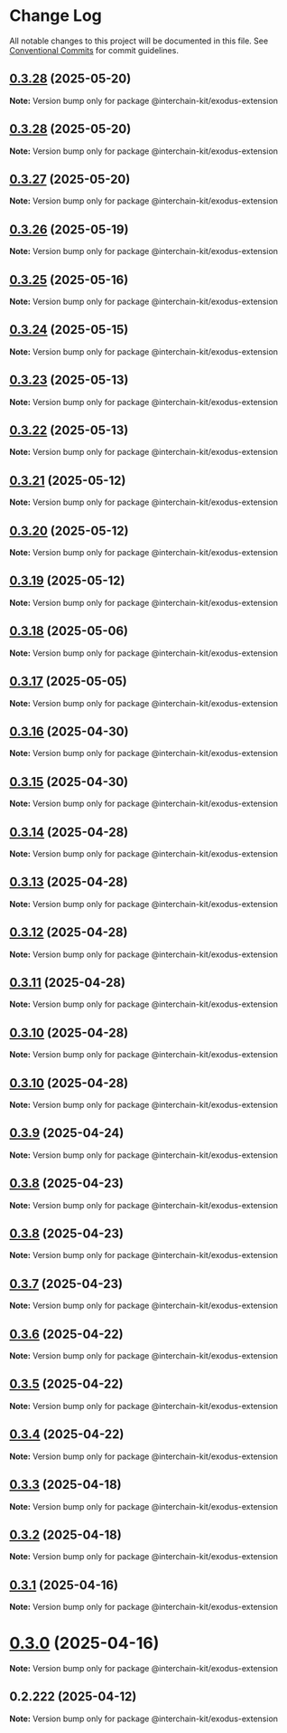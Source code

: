 # Change Log

All notable changes to this project will be documented in this file.
See [Conventional Commits](https://conventionalcommits.org) for commit guidelines.

## [0.3.28](https://github.com/interchain-kit/exodus-extension/compare/@interchain-kit/exodus-extension@0.3.28...@interchain-kit/exodus-extension@0.3.28) (2025-05-20)

**Note:** Version bump only for package @interchain-kit/exodus-extension

## [0.3.28](https://github.com/interchain-kit/exodus-extension/compare/@interchain-kit/exodus-extension@0.3.27...@interchain-kit/exodus-extension@0.3.28) (2025-05-20)

**Note:** Version bump only for package @interchain-kit/exodus-extension

## [0.3.27](https://github.com/interchain-kit/exodus-extension/compare/@interchain-kit/exodus-extension@0.3.26...@interchain-kit/exodus-extension@0.3.27) (2025-05-20)

**Note:** Version bump only for package @interchain-kit/exodus-extension

## [0.3.26](https://github.com/interchain-kit/exodus-extension/compare/@interchain-kit/exodus-extension@0.3.25...@interchain-kit/exodus-extension@0.3.26) (2025-05-19)

**Note:** Version bump only for package @interchain-kit/exodus-extension

## [0.3.25](https://github.com/interchain-kit/exodus-extension/compare/@interchain-kit/exodus-extension@0.3.24...@interchain-kit/exodus-extension@0.3.25) (2025-05-16)

**Note:** Version bump only for package @interchain-kit/exodus-extension

## [0.3.24](https://github.com/interchain-kit/exodus-extension/compare/@interchain-kit/exodus-extension@0.3.23...@interchain-kit/exodus-extension@0.3.24) (2025-05-15)

**Note:** Version bump only for package @interchain-kit/exodus-extension

## [0.3.23](https://github.com/interchain-kit/exodus-extension/compare/@interchain-kit/exodus-extension@0.3.22...@interchain-kit/exodus-extension@0.3.23) (2025-05-13)

**Note:** Version bump only for package @interchain-kit/exodus-extension

## [0.3.22](https://github.com/interchain-kit/exodus-extension/compare/@interchain-kit/exodus-extension@0.3.21...@interchain-kit/exodus-extension@0.3.22) (2025-05-13)

**Note:** Version bump only for package @interchain-kit/exodus-extension

## [0.3.21](https://github.com/interchain-kit/exodus-extension/compare/@interchain-kit/exodus-extension@0.3.20...@interchain-kit/exodus-extension@0.3.21) (2025-05-12)

**Note:** Version bump only for package @interchain-kit/exodus-extension

## [0.3.20](https://github.com/interchain-kit/exodus-extension/compare/@interchain-kit/exodus-extension@0.3.19...@interchain-kit/exodus-extension@0.3.20) (2025-05-12)

**Note:** Version bump only for package @interchain-kit/exodus-extension

## [0.3.19](https://github.com/interchain-kit/exodus-extension/compare/@interchain-kit/exodus-extension@0.3.18...@interchain-kit/exodus-extension@0.3.19) (2025-05-12)

**Note:** Version bump only for package @interchain-kit/exodus-extension

## [0.3.18](https://github.com/interchain-kit/exodus-extension/compare/@interchain-kit/exodus-extension@0.3.17...@interchain-kit/exodus-extension@0.3.18) (2025-05-06)

**Note:** Version bump only for package @interchain-kit/exodus-extension

## [0.3.17](https://github.com/interchain-kit/exodus-extension/compare/@interchain-kit/exodus-extension@0.3.16...@interchain-kit/exodus-extension@0.3.17) (2025-05-05)

**Note:** Version bump only for package @interchain-kit/exodus-extension

## [0.3.16](https://github.com/interchain-kit/exodus-extension/compare/@interchain-kit/exodus-extension@0.3.15...@interchain-kit/exodus-extension@0.3.16) (2025-04-30)

**Note:** Version bump only for package @interchain-kit/exodus-extension

## [0.3.15](https://github.com/interchain-kit/exodus-extension/compare/@interchain-kit/exodus-extension@0.3.14...@interchain-kit/exodus-extension@0.3.15) (2025-04-30)

**Note:** Version bump only for package @interchain-kit/exodus-extension

## [0.3.14](https://github.com/interchain-kit/exodus-extension/compare/@interchain-kit/exodus-extension@0.3.13...@interchain-kit/exodus-extension@0.3.14) (2025-04-28)

**Note:** Version bump only for package @interchain-kit/exodus-extension

## [0.3.13](https://github.com/interchain-kit/exodus-extension/compare/@interchain-kit/exodus-extension@0.3.12...@interchain-kit/exodus-extension@0.3.13) (2025-04-28)

**Note:** Version bump only for package @interchain-kit/exodus-extension

## [0.3.12](https://github.com/interchain-kit/exodus-extension/compare/@interchain-kit/exodus-extension@0.3.11...@interchain-kit/exodus-extension@0.3.12) (2025-04-28)

**Note:** Version bump only for package @interchain-kit/exodus-extension

## [0.3.11](https://github.com/interchain-kit/exodus-extension/compare/@interchain-kit/exodus-extension@0.3.10...@interchain-kit/exodus-extension@0.3.11) (2025-04-28)

**Note:** Version bump only for package @interchain-kit/exodus-extension

## [0.3.10](https://github.com/interchain-kit/exodus-extension/compare/@interchain-kit/exodus-extension@0.3.10...@interchain-kit/exodus-extension@0.3.10) (2025-04-28)

**Note:** Version bump only for package @interchain-kit/exodus-extension

## [0.3.10](https://github.com/interchain-kit/exodus-extension/compare/@interchain-kit/exodus-extension@0.3.9...@interchain-kit/exodus-extension@0.3.10) (2025-04-28)

**Note:** Version bump only for package @interchain-kit/exodus-extension

## [0.3.9](https://github.com/interchain-kit/exodus-extension/compare/@interchain-kit/exodus-extension@0.3.8...@interchain-kit/exodus-extension@0.3.9) (2025-04-24)

**Note:** Version bump only for package @interchain-kit/exodus-extension

## [0.3.8](https://github.com/interchain-kit/exodus-extension/compare/@interchain-kit/exodus-extension@0.3.8...@interchain-kit/exodus-extension@0.3.8) (2025-04-23)

**Note:** Version bump only for package @interchain-kit/exodus-extension

## [0.3.8](https://github.com/interchain-kit/exodus-extension/compare/@interchain-kit/exodus-extension@0.3.7...@interchain-kit/exodus-extension@0.3.8) (2025-04-23)

**Note:** Version bump only for package @interchain-kit/exodus-extension

## [0.3.7](https://github.com/interchain-kit/exodus-extension/compare/@interchain-kit/exodus-extension@0.3.6...@interchain-kit/exodus-extension@0.3.7) (2025-04-23)

**Note:** Version bump only for package @interchain-kit/exodus-extension

## [0.3.6](https://github.com/interchain-kit/exodus-extension/compare/@interchain-kit/exodus-extension@0.3.5...@interchain-kit/exodus-extension@0.3.6) (2025-04-22)

**Note:** Version bump only for package @interchain-kit/exodus-extension

## [0.3.5](https://github.com/interchain-kit/exodus-extension/compare/@interchain-kit/exodus-extension@0.3.4...@interchain-kit/exodus-extension@0.3.5) (2025-04-22)

**Note:** Version bump only for package @interchain-kit/exodus-extension

## [0.3.4](https://github.com/interchain-kit/exodus-extension/compare/@interchain-kit/exodus-extension@0.3.3...@interchain-kit/exodus-extension@0.3.4) (2025-04-22)

**Note:** Version bump only for package @interchain-kit/exodus-extension

## [0.3.3](https://github.com/interchain-kit/exodus-extension/compare/@interchain-kit/exodus-extension@0.3.2...@interchain-kit/exodus-extension@0.3.3) (2025-04-18)

**Note:** Version bump only for package @interchain-kit/exodus-extension

## [0.3.2](https://github.com/interchain-kit/exodus-extension/compare/@interchain-kit/exodus-extension@0.3.1...@interchain-kit/exodus-extension@0.3.2) (2025-04-18)

**Note:** Version bump only for package @interchain-kit/exodus-extension

## [0.3.1](https://github.com/interchain-kit/exodus-extension/compare/@interchain-kit/exodus-extension@0.3.0...@interchain-kit/exodus-extension@0.3.1) (2025-04-16)

**Note:** Version bump only for package @interchain-kit/exodus-extension

# [0.3.0](https://github.com/interchain-kit/exodus-extension/compare/@interchain-kit/exodus-extension@0.2.222...@interchain-kit/exodus-extension@0.3.0) (2025-04-16)

**Note:** Version bump only for package @interchain-kit/exodus-extension

## 0.2.222 (2025-04-12)

**Note:** Version bump only for package @interchain-kit/exodus-extension
